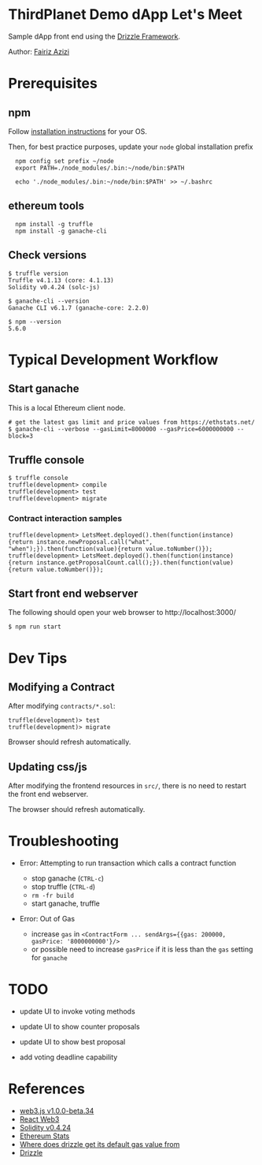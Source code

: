 # ThirdPlanet Demo dApp Let's Meet

Sample dApp front end using the [Drizzle Framework](https://truffleframework.com/docs/drizzle/overview).

Author: [Fairiz Azizi](https://github.com/coderfi)

# Prerequisites

## npm

Follow [installation instructions](https://www.npmjs.com/get-npm) for your OS.

Then, for best practice purposes, update your `node` global installation prefix

      npm config set prefix ~/node
      export PATH=./node_modules/.bin:~/node/bin:$PATH

      echo './node_modules/.bin:~/node/bin:$PATH' >> ~/.bashrc

## ethereum tools      

      npm install -g truffle
      npm install -g ganache-cli

## Check versions

    $ truffle version
    Truffle v4.1.13 (core: 4.1.13)
    Solidity v0.4.24 (solc-js)

    $ ganache-cli --version
    Ganache CLI v6.1.7 (ganache-core: 2.2.0)

    $ npm --version
    5.6.0

# Typical Development Workflow

## Start ganache

This is a local Ethereum client node.

    # get the latest gas limit and price values from https://ethstats.net/
    $ ganache-cli --verbose --gasLimit=8000000 --gasPrice=6000000000 --block=3

## Truffle console

    $ truffle console
    truffle(development> compile
    truffle(development> test
    truffle(development> migrate

### Contract interaction samples

    truffle(development> LetsMeet.deployed().then(function(instance){return instance.newProposal.call("what", "when");}).then(function(value){return value.toNumber()});
    truffle(development> LetsMeet.deployed().then(function(instance){return instance.getProposalCount.call();}).then(function(value){return value.toNumber()});

## Start front end webserver

The following should open your web browser to http://localhost:3000/

    $ npm run start

# Dev Tips

## Modifying a Contract

After modifying `contracts/*.sol`:

    truffle(development)> test
    truffle(development)> migrate

Browser should refresh automatically.

## Updating css/js

After modifying the frontend resources in `src/`, there is no need to
restart the front end webserver.

The browser should refresh automatically.

# Troubleshooting

* Error: Attempting to run transaction which calls a contract function

  * stop ganache (`CTRL-c`)
  * stop truffle (`CTRL-d`)
  * `rm -fr build`
  * start ganache, truffle

* Error: Out of Gas

  * increase `gas` in `<ContractForm ... sendArgs={{gas: 200000, gasPrice: '8000000000'}/>`
  * or possible need to increase `gasPrice` if it is less than the `gas` setting for `ganache`

# TODO

* update UI to invoke voting methods

* update UI to show counter proposals

* update UI to show best proposal

* add voting deadline capability

# References

* [web3.js v1.0.0-beta.34](https://github.com/ethereum/web3.js/tree/v1.0.0-beta.34)
* [React Web3](https://www.npmjs.com/package/react-web3)
* [Solidity v0.4.24](https://solidity.readthedocs.io/en/v0.4.24)
* [Ethereum Stats](https://ethstats.net/)
* [Where does drizzle get its default gas value from](https://www.reddit.com/r/ethdev/comments/94dkgc/where_does_drizzle_get_its_default_gas_value_from/)
* [Drizzle](https://truffleframework.com/docs/drizzle/overview)
